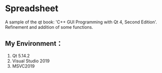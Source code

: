# Spreadsheet
A sample of the qt book: 'C++ GUI Programming with Qt 4, Second Edition'. Refinement and addition of some functions.
## My Environment：
1. Qt 5.14.2
2. Visual Studio 2019
3. MSVC2019

